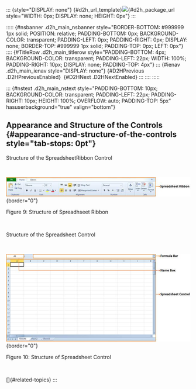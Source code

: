 ::: {style="DISPLAY: none"}
[](ms-xhelp:///?Id=d2h_url_template){#d2h_url_template}![](!package_url!){#d2h_package_url style="WIDTH: 0px; DISPLAY: none; HEIGHT: 0px"}
:::

::::: {#nsbanner .d2h_main_nsbanner style="BORDER-BOTTOM: #999999 1px solid; POSITION: relative; PADDING-BOTTOM: 0px; BACKGROUND-COLOR: transparent; PADDING-LEFT: 0px; PADDING-RIGHT: 0px; DISPLAY: none; BORDER-TOP: #999999 1px solid; PADDING-TOP: 0px; LEFT: 0px"}
:::: {#TitleRow .d2h_main_titlerow style="PADDING-BOTTOM: 4px; BACKGROUND-COLOR: transparent; PADDING-LEFT: 22px; WIDTH: 100%; PADDING-RIGHT: 10px; DISPLAY: none; PADDING-TOP: 4px"}
::: {#ienav .d2h_main_ienav style="DISPLAY: none"}
[](ms-xhelp:///?Id=c0b4c28c-717b-4742-9cde-d3ffaf371728){#D2HPrevious .D2HPreviousEnabled}  [](ms-xhelp:///?Id=54802a84-5899-45fe-a3b3-2c8035d9ea77){#D2HNext .D2HNextEnabled}
:::
::::
:::::

::: {#nstext .d2h_main_nstext style="PADDING-BOTTOM: 10px; BACKGROUND-COLOR: transparent; PADDING-LEFT: 22px; PADDING-RIGHT: 10px; HEIGHT: 100%; OVERFLOW: auto; PADDING-TOP: 5px" hasuserbackground="true" valign="bottom"}
## Appearance and Structure of the Controls {#appearance-and-structure-of-the-controls style="tab-stops: 0pt"}

Structure of the SpreadsheetRibbon Control

 

![](ImagesExt/image17_11.jpg){border="0"}

Figure 9: Structure of Spreadhseet Ribbon

 

Structure of the Spreadsheet Control

 

![](ImagesExt/image17_12.jpg){border="0"}

Figure 10: Structure of Spreadsheet Control

 

[]{#related-topics}
:::
